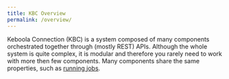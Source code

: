 ```yaml
---
title: KBC Overview
permalink: /overview/
---
```


Keboola Connection (KBC) is a system composed of many components orchestrated together 
through (mostly REST) APIs. Although the whole system is quite complex, it is modular and therefore 
you rarely need to work with more then few components. 
Many components share the same properties, such as [running jobs](/overview/jobs/).

